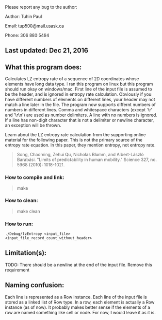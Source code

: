 Please report any bug to the author:

Author: Tuhin Paul

Email: tup500@mail.usask.ca

Phone: 306 880 5494



Last updated: Dec 21, 2016
--------------------------


What this program does:
-----------------------

Calculates LZ entropy rate of a sequence of 2D coordinates whose elements have long data type.
I ran this program on linux but this program should run okay on windows/mac.
First line of the input file is assumed to be the header, and is ignored in entropy rate calculation.
Obviously if you have different numbers of elements on different lines, your header may not match a line later in the file.
The program now supports differnt numbers of numbers in different lines.
Comma and whitespace characters (except '\r' and '\r\n') are used as number delimiters.
A line with no numbers is ignored.
If a line has non-digit character that is not a delimiter or newline character, an exception will be thrown.

Learn about the LZ entropy rate calculation from the supporting online material for the following paper.
This is not the primary source of the entropy rate equation. In this paper, they mention entropy, not entropy rate.

> Song, Chaoming, Zehui Qu, Nicholas Blumm, and Albert-László Barabási. "Limits of predictability in human mobility." Science 327, no. 5968 (2010): 1018-1021.


### How to compile and link:

>	make

### How to clean:

>	make clean

### How to run:
	./Debug/lzEntropy <input_file> <input_file_record_count_without_header>


Limitation(s):
--------------

TODO: There should be a newline at the end of the input file. Remove this requirement


Naming confusion:
-----------------

Each line is represented as a Row instance. Each line of the input file is stored as a linked list of Row type. In a row, each element is actually a Row instance (as of now).
It probably makes better sense if the elements of a row are named something like cell or node.
For now, I would leave it as it is.

